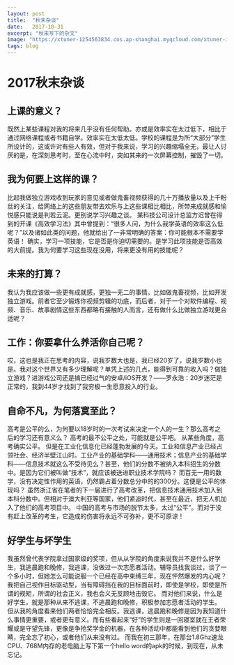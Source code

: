 ```yaml
---
layout: post
title:  "秋末杂谈"
date:   2017-10-31
excerpt: "秋末写下的杂文"
image: "https://xtuner-1254563834.cos.ap-shanghai.myqcloud.com/xtuner-img/1.jpg"
tags: blog
---
```


# 2017秋末杂谈



## 上课的意义？

既然上某些课程对我的将来几乎没有任何帮助。亦或是效率实在太过低下，相比于通过网络课程或者书籍自学。效率实在太低太低。学校的课程是为所“大部分”学生所设计的，这或许对有些人有效，但对于我来说，学习的兴趣缩塌全无，最让人讨厌的是，在深刻思考时，至在心流中时，突如其来的一次屏幕控制，摧毁了一切。

## 我为何要上这样的课？

比起我做独立游戏收到玩家的意见或者做鬼畜视频获得的几十万播放量以及上千粉丝的关注，给网络上的这些朋友带去欢乐与上这些课相比相比，所带来成就感和愉悦感只能说是判若云泥。更别说学习兴趣之谈。
某科技公司设计总监方迟曾在得到的开课《高效学习法》其中曾提到：“很多人问，为什么我学英语的效率这么低呢？”以及诸如此类的问题，他就给出了一非常明确的答案：你可能根本不需要学英语！
确实，学习一项技能，它是否是你迫切需要的。是学习此项技能是否高效的大前提。我为何要学习这些现在没用，将来更没有用的技能呢？

## 未来的打算？

我认为我应该做一些更有成就感，更独一无二的事情。比如做鬼畜视频，比如开发独立游戏。前者它至少锻炼你视频剪辑的功底，而后者，对于一个对软件编程、视频、音乐、故事剧情这些东西都略有接触的人而言，还有做什么比做独立游戏更合适呢？

## 工作：你要拿什么养活你自己呢？

哎，这也是我正在思考的内容，说我岁数大也是，我已经20岁了，说我岁数小也是。我对这个世界又有多少理解呢？单凭上述的几点，能得到可靠的收入吗？做独立游戏？进游戏公司还是搞已经过气的安卓/iOS开发？——罗永浩：20岁迷茫是正常的，我到44岁才找到了我穷极一生愿意投入的行业。

## 自命不凡，为何落寞至此？

高考是公平的么，为何要以18岁时的一次考试来决定一个人的一生？那么高考之后的学习还有意义么？
高考的最不公平之处，可能就是公平吧。
从某些角度，高考确实公平。
但是在工业化信息化已经蓬勃发展的今天。工业和信息产业已经占领社会、经济半壁江山时。工业产业的基础学科——通用技术；信息产业的基础学科——信息技术就这么不受待见么？甚至，他们的分数不被纳入本科招生的分数中。是因为它们被叫做“技术”，就应该被送进职业技术学院吗？
而百无一用的数学，没有决定性作用的英语，仍然霸占着分数总分中的的300分。这便是公平的体现吗？
虽然浙江省在笔者的下一届进行了高考改革，把信息技术通用技术加入到本科分数中。但相对于澳大利亚等国家，他们紧追时代，甚至在最近，把无人机加入了他们的高考项目中。
中国的高考与市场的脱节太多，太过“公平”。而对于没有赶上改革的考生，它造成的伤害将永远不可弥补，更不可原谅！

## 好学生与坏学生

我虽然曾代表学院拿过国家级的奖项，但从从学院的角度来说我并不是什么好学生，我逃晨跑和晚修，我逃课，没做过一次志愿者活动。辅导员找我谈过，谈了一个多小时，但她怎么可能说服一个已经在高中束缚三年，现在怦然爆发的内心呢？
我把自己视作目标驱动型，当有障碍挡在我的目标面前时，即使是学校，即使是所谓的规矩，所谓的社会正义，我也会义无反顾地击毁它。
而对他们来说，什么是好学生，就是那种从来不逃课，不逃晨跑和晚修，积极参加志愿者活动的学生。
但从我的角度看来他们两者恰恰完全相反。我逃课，逃晨跑和晚修是因为我知道什么事情更重要，或者更有意义。而有些看起来“好”的学生则是一回寝室就在王者荣耀或是守望先锋，更像是争抢奖学金的机器，在各种活动中都能看到他们的贪婪眼睛，完全忘了初心，或者他们从来没有过。
而我在初三那年，在那台1.8Ghz速龙CPU、768M内存的老电脑上写下第一个hello word的apk的时候，到现在，从未忘记。
